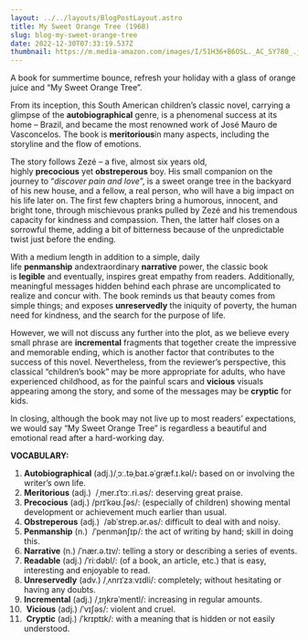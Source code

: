 ```yaml
---
layout: ../../layouts/BlogPostLayout.astro
title: My Sweet Orange Tree (1968)
slug: blog-my-sweet-orange-tree
date: 2022-12-30T07:33:19.537Z
thumbnail: https://m.media-amazon.com/images/I/51H36+B6OSL._AC_SY780_.jpg
---
```

A book for summertime bounce, refresh your holiday with a glass of orange juice and “My Sweet Orange Tree”.

From its inception, this South American children’s classic novel, carrying a glimpse of the **autobiographical** genre, is a phenomenal success at its home – Brazil, and became the most renowned work of José Mauro de Vasconcelos. The book is **meritorious**in many aspects, including the storyline and the flow of emotions.

The story follows Zezé – a five, almost six years old, highly **precocious** yet **obstreperous** boy. His small companion on the journey to “*discover pain and love*”, is a sweet orange tree in the backyard of his new house, and a fellow, a real person, who will have a big impact on his life later on. The first few chapters bring a humorous, innocent, and bright tone, through mischievous pranks pulled by Zezé and his tremendous capacity for kindness and compassion. Then, the latter half closes on a sorrowful theme, adding a bit of bitterness because of the unpredictable twist just before the ending.

With a medium length in addition to a simple, daily life **penmanship** andextraordinary **narrative** power, the classic book is **legible** and eventually, inspires great empathy from readers. Additionally, meaningful messages hidden behind each phrase are uncomplicated to realize and concur with. The book reminds us that beauty comes from simple things; and exposes **unreservedly** the iniquity of poverty, the human need for kindness, and the search for the purpose of life.

However, we will not discuss any further into the plot, as we believe every small phrase are **incremental** fragments that together create the impressive and memorable ending, which is another factor that contributes to the success of this novel. Nevertheless, from the reviewer’s perspective, this classical “children’s book” may be more appropriate for adults, who have experienced childhood, as for the painful scars and **vicious** visuals appearing among the story, and some of the messages may be **cryptic** for kids.

In closing, although the book may not live up to most readers’ expectations, we would say “My Sweet Orange Tree” is regardless a beautiful and emotional read after a hard-working day.

**VOCABULARY:**

1. **Autobiographical** (adj.)/ˌɔː.təˌbaɪ.əˈɡræf.ɪ.kəl/**:** based on or involving the writer’s own life.
2. **Meritorious** (adj.)  /ˌmer.ɪˈtɔː.ri.əs/: deserving great praise.
3. **Precocious** (adj.) /prɪˈkəʊ.ʃəs/: (especially of children) showing mental development or achievement much earlier than usual.
4. **Obstreperous** (adj.)  /əbˈstrep.ər.əs/: difficult to deal with and noisy.
5. **Penmanship** (n.)  /ˈpenmənʃɪp/: the act of writing by hand; skill in doing this.
6. **Narrative** (n.) /ˈnær.ə.tɪv/: telling a story or describing a series of events.
7. **Readable** (adj.) /ˈriːdəbl/: (of a book, an article, etc.) that is easy, interesting and enjoyable to read.
8. **Unreservedly** (adv.) /ˌʌnrɪˈzɜːvɪdli/: completely; without hesitating or having any doubts.
9. **Incremental** (adj.) /ˌɪŋkrəˈmentl/: increasing in regular amounts.
10.  **Vicious** (adj.) /ˈvɪʃəs/: violent and cruel.
11.  **Cryptic** (adj.) /ˈkrɪptɪk/: with a meaning that is hidden or not easily understood.